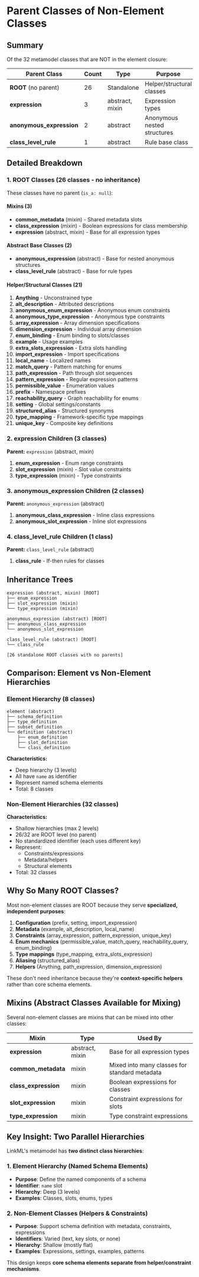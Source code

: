 # Parent Classes of Non-Element Classes

## Summary

Of the 32 metamodel classes that are NOT in the element closure:

| Parent Class | Count | Type | Purpose |
|-------------|-------|------|---------|
| **ROOT** (no parent) | 26 | Standalone | Helper/structural classes |
| **expression** | 3 | abstract, mixin | Expression types |
| **anonymous_expression** | 2 | abstract | Anonymous nested structures |
| **class_level_rule** | 1 | abstract | Rule base class |

## Detailed Breakdown

### 1. ROOT Classes (26 classes - no inheritance)

These classes have no parent (`is_a: null`):

#### Mixins (3)
- **common_metadata** (mixin) - Shared metadata slots
- **class_expression** (mixin) - Boolean expressions for class membership
- **expression** (abstract, mixin) - Base for all expression types

#### Abstract Base Classes (2)
- **anonymous_expression** (abstract) - Base for nested anonymous structures
- **class_level_rule** (abstract) - Base for rule types

#### Helper/Structural Classes (21)
1. **Anything** - Unconstrained type
2. **alt_description** - Attributed descriptions
3. **anonymous_enum_expression** - Anonymous enum constraints
4. **anonymous_type_expression** - Anonymous type constraints
5. **array_expression** - Array dimension specifications
6. **dimension_expression** - Individual array dimension
7. **enum_binding** - Enum binding to slots/classes
8. **example** - Usage examples
9. **extra_slots_expression** - Extra slots handling
10. **import_expression** - Import specifications
11. **local_name** - Localized names
12. **match_query** - Pattern matching for enums
13. **path_expression** - Path through slot sequences
14. **pattern_expression** - Regular expression patterns
15. **permissible_value** - Enumeration values
16. **prefix** - Namespace prefixes
17. **reachability_query** - Graph reachability for enums
18. **setting** - Global settings/constants
19. **structured_alias** - Structured synonyms
20. **type_mapping** - Framework-specific type mappings
21. **unique_key** - Composite key definitions

### 2. expression Children (3 classes)

**Parent:** `expression` (abstract, mixin)

1. **enum_expression** - Enum range constraints
2. **slot_expression** (mixin) - Slot value constraints
3. **type_expression** (mixin) - Type constraints

### 3. anonymous_expression Children (2 classes)

**Parent:** `anonymous_expression` (abstract)

1. **anonymous_class_expression** - Inline class expressions
2. **anonymous_slot_expression** - Inline slot expressions

### 4. class_level_rule Children (1 class)

**Parent:** `class_level_rule` (abstract)

1. **class_rule** - If-then rules for classes

## Inheritance Trees

```
expression (abstract, mixin) [ROOT]
├── enum_expression
├── slot_expression (mixin)
└── type_expression (mixin)

anonymous_expression (abstract) [ROOT]
├── anonymous_class_expression
└── anonymous_slot_expression

class_level_rule (abstract) [ROOT]
└── class_rule

[26 standalone ROOT classes with no parents]
```

## Comparison: Element vs Non-Element Hierarchies

### Element Hierarchy (8 classes)
```
element (abstract)
├── schema_definition
├── type_definition
├── subset_definition
└── definition (abstract)
    ├── enum_definition
    ├── slot_definition
    └── class_definition
```

**Characteristics:**
- Deep hierarchy (3 levels)
- All have `name` as identifier
- Represent named schema elements
- Total: 8 classes

### Non-Element Hierarchies (32 classes)

**Characteristics:**
- Shallow hierarchies (max 2 levels)
- 26/32 are ROOT level (no parent)
- No standardized identifier (each uses different key)
- Represent:
  - Constraints/expressions
  - Metadata/helpers
  - Structural elements
- Total: 32 classes

## Why So Many ROOT Classes?

Most non-element classes are ROOT because they serve **specialized, independent purposes**:

1. **Configuration** (prefix, setting, import_expression)
2. **Metadata** (example, alt_description, local_name)
3. **Constraints** (array_expression, pattern_expression, unique_key)
4. **Enum mechanics** (permissible_value, match_query, reachability_query, enum_binding)
5. **Type mappings** (type_mapping, extra_slots_expression)
6. **Aliasing** (structured_alias)
7. **Helpers** (Anything, path_expression, dimension_expression)

These don't need inheritance because they're **context-specific helpers** rather than core schema elements.

## Mixins (Abstract Classes Available for Mixing)

Several non-element classes are mixins that can be mixed into other classes:

| Mixin | Type | Used By |
|-------|------|---------|
| **expression** | abstract, mixin | Base for all expression types |
| **common_metadata** | mixin | Mixed into many classes for standard metadata |
| **class_expression** | mixin | Boolean expressions for classes |
| **slot_expression** | mixin | Constraint expressions for slots |
| **type_expression** | mixin | Type constraint expressions |

## Key Insight: Two Parallel Hierarchies

LinkML's metamodel has **two distinct class hierarchies**:

### 1. Element Hierarchy (Named Schema Elements)
- **Purpose**: Define the named components of a schema
- **Identifier**: `name` slot
- **Hierarchy**: Deep (3 levels)
- **Examples**: Classes, slots, enums, types

### 2. Non-Element Classes (Helpers & Constraints)
- **Purpose**: Support schema definition with metadata, constraints, expressions
- **Identifiers**: Varied (text, key slots, or none)
- **Hierarchy**: Shallow (mostly flat)
- **Examples**: Expressions, settings, examples, patterns

This design keeps **core schema elements separate from helper/constraint mechanisms**.
